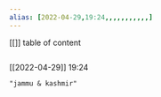 ```yaml
---
alias: [2022-04-29,19:24,,,,,,,,,,,]
---
```

[[]]
table of content
```toc
```

[[2022-04-29]] 19:24

```query
"jammu & kashmir"
```